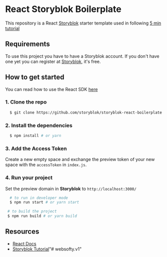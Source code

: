 # React Storyblok Boilerplate

This repository is a React [Storyblok](https://www.storyblok.com/) starter template used in following [5 min tutorial](https://www.storyblok.com/tp/headless-cms-react)

## Requirements

To use this project you have to have a Storyblok account. If you don't have one yet you can register at [Storyblok](https://app.storyblok.com/), it's free.

## How to get started

You can read how to use the React SDK [here](https://github.com/storyblok/storyblok-react) 

### 1. Clone the repo

```sh
  $ git clone https://github.com/storyblok/storyblok-react-boilerplate
```

### 2. Install the dependencies
```sh
  $ npm install # or yarn
```

### 3. Add the Access Token

Create a new empty space and exchange the preview token of your new space with the `accessToken` in `index.js`.

### 4. Run your project

Set the preview domain in <strong>Storyblok</strong> to `http://localhost:3000/`

```sh
  # to run in developer mode
  $ npm run start # or yarn start
 ```

 ```sh
  # to build the project
  $ npm run build # or yarn build
 ```

 ## Resources

- [React Docs](https://reactjs.org/docs/getting-started.html)
- [Storyblok Tutorial](https://www.storyblok.com/tp/add-a-headless-cms-to-react-in-5-minutes )"# websofty.v1" 
